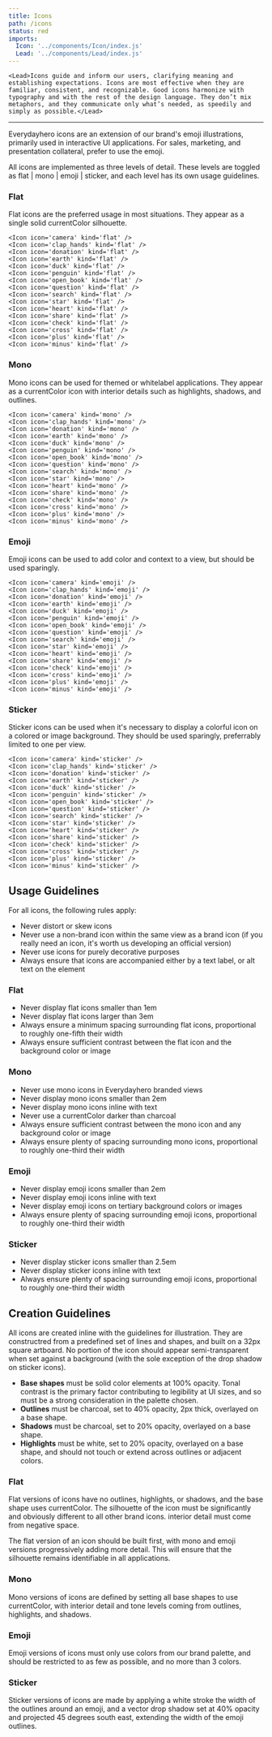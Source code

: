 ```yaml
---
title: Icons
path: /icons
status: red
imports:
  Icon: '../components/Icon/index.js'
  Lead: '../components/Lead/index.js'
---
```


```render html
<Lead>Icons guide and inform our users, clarifying meaning and establishing expectations. Icons are most effective when they are familiar, consistent, and recognizable. Good icons harmonize with typography and with the rest of the design language. They don’t mix metaphors, and they communicate only what’s needed, as speedily and simply as possible.</Lead>
```

---

Everydayhero icons are an extension of our brand's emoji illustrations, primarily used in interactive UI applications. For sales, marketing, and presentation collateral, prefer to use the emoji.  

All icons are implemented as three levels of detail. These levels are toggled as flat | mono | emoji | sticker, and each level has its own usage guidelines.

### Flat

Flat icons are the preferred usage in most situations. They appear as a single solid currentColor silhouette.

```render html
<Icon icon='camera' kind='flat' />
<Icon icon='clap_hands' kind='flat' />
<Icon icon='donation' kind='flat' />
<Icon icon='earth' kind='flat' />
<Icon icon='duck' kind='flat' />
<Icon icon='penguin' kind='flat' />
<Icon icon='open_book' kind='flat' />
<Icon icon='question' kind='flat' />
<Icon icon='search' kind='flat' />
<Icon icon='star' kind='flat' />
<Icon icon='heart' kind='flat' />
<Icon icon='share' kind='flat' />
<Icon icon='check' kind='flat' />
<Icon icon='cross' kind='flat' />
<Icon icon='plus' kind='flat' />
<Icon icon='minus' kind='flat' />
```

### Mono

Mono icons can be used for themed or whitelabel applications. They appear as a currentColor icon with interior details such as highlights, shadows, and outlines.

```render html
<Icon icon='camera' kind='mono' />
<Icon icon='clap_hands' kind='mono' />
<Icon icon='donation' kind='mono' />
<Icon icon='earth' kind='mono' />
<Icon icon='duck' kind='mono' />
<Icon icon='penguin' kind='mono' />
<Icon icon='open_book' kind='mono' />
<Icon icon='question' kind='mono' />
<Icon icon='search' kind='mono' />
<Icon icon='star' kind='mono' />
<Icon icon='heart' kind='mono' />
<Icon icon='share' kind='mono' />
<Icon icon='check' kind='mono' />
<Icon icon='cross' kind='mono' />
<Icon icon='plus' kind='mono' />
<Icon icon='minus' kind='mono' />
```

### Emoji

Emoji icons can be used to add color and context to a view, but should be used sparingly.

```render html
<Icon icon='camera' kind='emoji' />
<Icon icon='clap_hands' kind='emoji' />
<Icon icon='donation' kind='emoji' />
<Icon icon='earth' kind='emoji' />
<Icon icon='duck' kind='emoji' />
<Icon icon='penguin' kind='emoji' />
<Icon icon='open_book' kind='emoji' />
<Icon icon='question' kind='emoji' />
<Icon icon='search' kind='emoji' />
<Icon icon='star' kind='emoji' />
<Icon icon='heart' kind='emoji' />
<Icon icon='share' kind='emoji' />
<Icon icon='check' kind='emoji' />
<Icon icon='cross' kind='emoji' />
<Icon icon='plus' kind='emoji' />
<Icon icon='minus' kind='emoji' />
```

### Sticker

Sticker icons can be used when it's necessary to display a colorful icon on a colored or image background. They should be used sparingly, preferrably limited to one per view.

```render html
<Icon icon='camera' kind='sticker' />
<Icon icon='clap_hands' kind='sticker' />
<Icon icon='donation' kind='sticker' />
<Icon icon='earth' kind='sticker' />
<Icon icon='duck' kind='sticker' />
<Icon icon='penguin' kind='sticker' />
<Icon icon='open_book' kind='sticker' />
<Icon icon='question' kind='sticker' />
<Icon icon='search' kind='sticker' />
<Icon icon='star' kind='sticker' />
<Icon icon='heart' kind='sticker' />
<Icon icon='share' kind='sticker' />
<Icon icon='check' kind='sticker' />
<Icon icon='cross' kind='sticker' />
<Icon icon='plus' kind='sticker' />
<Icon icon='minus' kind='sticker' />
```

## Usage Guidelines

For all icons, the following rules apply:

- Never distort or skew icons
- Never use a non-brand icon within the same view as a brand icon (if you really need an icon, it's worth us developing an official version)
- Never use icons for purely decorative purposes
- Always ensure that icons are accompanied either by a text label, or alt text on the element

### Flat

- Never display flat icons smaller than 1em
- Never display flat icons larger than 3em
- Always ensure a minimum spacing surrounding flat icons, proportional to roughly one-fifth their width
- Always ensure sufficient contrast between the flat icon and the background color or image

### Mono

- Never use mono icons in Everydayhero branded views
- Never display mono icons smaller than 2em
- Never display mono icons inline with text
- Never use a currentColor darker than charcoal
- Always ensure sufficient contrast between the mono icon and any background color or image
- Always ensure plenty of spacing surrounding mono icons, proportional to roughly one-third their width

### Emoji

- Never display emoji icons smaller than 2em
- Never display emoji icons inline with text
- Never display emoji icons on tertiary background colors or images
- Always ensure plenty of spacing surrounding emoji icons, proportional to roughly one-third their width

### Sticker

- Never display sticker icons smaller than 2.5em
- Never display sticker icons inline with text
- Always ensure plenty of spacing surrounding emoji icons, proportional to roughly one-third their width

## Creation Guidelines

All icons are created inline with the guidelines for illustration. They are constructred from a predefined set of lines and shapes, and built on a 32px square artboard. No portion of the icon should appear semi-transparent when set against a background (with the sole exception of the drop shadow on sticker icons).

- **Base shapes** must be solid color elements at 100% opacity. Tonal contrast is the primary factor contributing to legibility at UI sizes, and so must be a strong consideration in the palette chosen.
- **Outlines** must be charcoal, set to 40% opacity, 2px thick, overlayed on a base shape.
- **Shadows** must be charcoal, set to 20% opacity, overlayed on a base shape.
- **Highlights** must be white, set to 20% opacity, overlayed on a base shape, and should not touch or extend across outlines or adjacent colors.

### Flat

Flat versions of icons have no outlines, highlights, or shadows, and the base shape uses currentColor. The silhouette of the icon must be significantly and obviously different to all other brand icons. interior detail must come from negative space.

The flat version of an icon should be built first, with mono and emoji versions progressively adding more detail. This will ensure that the silhouette remains identifiable in all applications.

### Mono

Mono versions of icons are defined by setting all base shapes to use currentColor, with interior detail and tone levels coming from outlines, highlights, and shadows.

### Emoji

Emoji versions of icons must only use colors from our brand palette, and should be restricted to as few as possible, and no more than 3 colors.

### Sticker

Sticker versions of icons are made by applying a white stroke the width of the outlines around an emoji, and a vector drop shadow set at 40% opacity and projected 45 degrees south east, extending the width of the emoji outlines.
